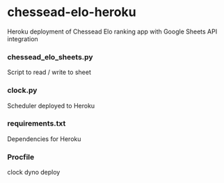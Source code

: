 # chessead-elo-heroku
Heroku deployment of Chessead Elo ranking app with Google Sheets API integration

### chessead_elo_sheets.py
Script to read / write to sheet

### clock.py
Scheduler deployed to Heroku

### requirements.txt
Dependencies for Heroku

### Procfile
clock dyno deploy
